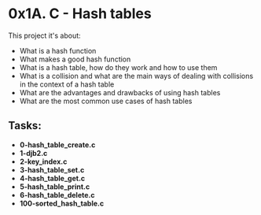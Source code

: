 # 0x1A. C - Hash tables

This project it's about:

- What is a hash function
- What makes a good hash function
- What is a hash table, how do they work and how to use them
- What is a collision and what are the main ways of dealing with collisions in the context of a hash table
- What are the advantages and drawbacks of using hash tables
- What are the most common use cases of hash tables

## Tasks:

- **0-hash_table_create.c**
- **1-djb2.c**
- **2-key_index.c**
- **3-hash_table_set.c**
- **4-hash_table_get.c**
- **5-hash_table_print.c**
- **6-hash_table_delete.c**
- **100-sorted_hash_table.c**

